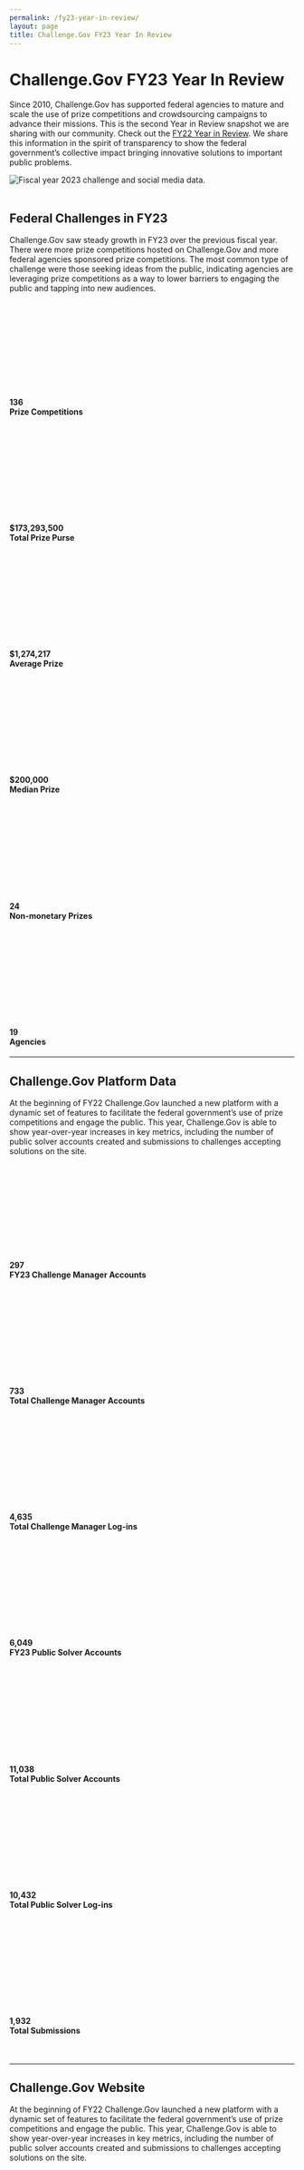 ```yaml
---
permalink: /fy23-year-in-review/
layout: page
title: Challenge.Gov FY23 Year In Review
---
```

<h1 class="text-center mb-6 font-weight-bold">Challenge.Gov FY23 Year In Review</h1>
<div class="row">
<div width="80%">
  <p>Since 2010, Challenge.Gov has supported federal agencies to mature and scale the use of prize competitions and crowdsourcing campaigns to advance their missions. This is the second Year in Review snapshot we are sharing with our community. Check out the <a href="{{ site.baseurl }}/fy22-year-in-review/">FY22 Year in Review</a>. We share this information in the spirit of transparency to show the federal government’s collective impact bringing innovative solutions to important public problems. </p>
  <img src="{{ site.baseurl }}/assets/images/fy23-banner2.png" alt="Fiscal year 2023 challenge and social media data."><br>
  <br>
  <h2>Federal Challenges in FY23</h2>
  <p> Challenge.Gov saw steady growth in FY23 over the previous fiscal year. There were more prize competitions hosted on Challenge.Gov and more federal agencies sponsored prize competitions. The most common type of challenge were those seeking ideas from the public, indicating agencies are leveraging prize competitions as a way to lower barriers to engaging the public and tapping into new audiences. </p>
</div>
<div class="usr-guide-wrap-main">
<div class="grid-row grid-gap mt-1">
  <div class="tablet:grid-col-6">
    <div class="usa-card">
      <div class="usa-card__body text-center">
        <svg class="usa-icon" aria-hidden="true" focusable="false" role="img">
          <svg aria-labelledby="explore-active-challenges" role="img">
            <use xlink:href="{{ site.baseurl }}/assets/uswds/img/sprite.svg#emoji_events"></use>
          </svg>
        </svg>
        <h4 class="usa-card__heading text-center user-guide-title"><b>136</b><br>
          Prize Competitions</h4>
      </div>
    </div>
  </div>
  <div class="tablet:grid-col-6">
    <div class="usa-card">
      <div class="usa-card__body text-center">
        <svg class="usa-icon" aria-hidden="true" focusable="false" role="img">
          <svg aria-labelledby="view-archived-challenges" role="img">
            <use xlink:href="{{ site.baseurl }}/assets/uswds/img/sprite.svg#attach_money"></use>
          </svg>
        </svg>
        <h4 class="usa-card__heading text-center"><b>$173,293,500</b><br>
          Total Prize Purse </h4>
      </div>
    </div>
  </div>
  <div class="tablet:grid-col-6">
    <div class="usa-card">
      <div class="usa-card__body text-center">
        <svg class="usa-icon" aria-hidden="true" focusable="false" role="img">
          <svg aria-labelledby="search-for-challenges" role="img">
            <title id="search-for-challenges">ChallengeGov user guide search for challenges</title>
            <use xlink:href="{{ site.baseurl }}/assets/uswds/img/sprite.svg#attach_money"></use>
          </svg>
        </svg>
        <h4 class="usa-card__heading text-center"><b>$1,274,217</b><br>
          Average Prize </h4>
      </div>
    </div>
  </div>
  <div class="tablet:grid-col-6">
    <div class="usa-card">
      <div class="usa-card__body text-center">
        <svg class="usa-icon" aria-hidden="true" focusable="false" role="img">
          <svg aria-labelledby="search-for-challenges" role="img">
            <title id="search-for-challenges">ChallengeGov user guide search for challenges</title>
            <use xlink:href="{{ site.baseurl }}/assets/uswds/img/sprite.svg#attach_money"></use>
          </svg>
        </svg>
        <h4 class="usa-card__heading text-center"><b>$200,000</b><br>
          Median Prize </h4>
      </div>
    </div>
  </div>
  <div class="tablet:grid-col-6">
    <div class="usa-card">
      <div class="usa-card__body text-center">
        <svg class="usa-icon" aria-hidden="true" focusable="false" role="img">
          <svg aria-labelledby="search-for-challenges" role="img">
            <title id="search-for-challenges">ChallengeGov user guide search for challenges</title>
            <use xlink:href="{{ site.baseurl }}/assets/uswds/img/sprite.svg#star"></use>
          </svg>
        </svg>
        <h4 class="usa-card__heading text-center"><b>24</b><br>
          Non-monetary Prizes </h4>
      </div>
    </div>
  </div>
  <div class="tablet:grid-col-6">
    <div class="usa-card">
      <div class="usa-card__body text-center">
        <svg class="usa-icon" aria-hidden="true" focusable="false" role="img">
          <svg aria-labelledby="search-for-challenges" role="img">
            <title id="search-for-challenges">ChallengeGov user guide search for challenges</title>
            <use xlink:href="{{ site.baseurl }}/assets/uswds/img/sprite.svg#list"></use>
          </svg>
        </svg>
        <h4 class="usa-card__heading text-center"><b>19</b><br>
          Agencies </h4>
      </div>
    </div>
  </div>
</div>
<hr>
<h2>Challenge.Gov Platform Data</h2>
<p>At the beginning of FY22 Challenge.Gov launched a new platform with a dynamic set of features to facilitate the federal government’s use of prize competitions and engage the public. This year, Challenge.Gov is able to show year-over-year increases in key metrics, including the number of public solver accounts created and submissions to challenges accepting solutions on the site. </p>
<div class="grid-row grid-gap mt-1">
<div class="tablet:grid-col-6">
  <div class="usa-card">
    <div class="usa-card__body text-center">
      <svg class="usa-icon" aria-hidden="true" focusable="false" role="img">
        <svg aria-labelledby="follow-challenges" role="img">
          <title id="follow-challenges">ChallengeGov user guide follow challenges</title>
          <use xlink:href="{{ site.baseurl }}/assets/uswds/img/sprite.svg#visibility"></use>
        </svg>
      </svg>
      <h4 class="usa-card__heading text-center"><b>297</b><br>
        FY23 Challenge Manager Accounts </h4>
    </div>
  </div>
</div>
<div class="tablet:grid-col-6">
  <div class="usa-card">
    <div class="usa-card__body text-center">
      <svg class="usa-icon" aria-hidden="true" focusable="false" role="img">
        <svg aria-labelledby="save-challenges" role="img">
          <title id="save-challenges">ChallengeGov user guide save challenges</title>
          <use xlink:href="{{ site.baseurl }}/assets/uswds/img/sprite.svg#push_pin"></use>
        </svg>
      </svg>
      <h4 class="usa-card__heading text-center"><b>733</b><br>
        Total Challenge Manager Accounts </h4>
    </div>
  </div>
</div>
<div class="tablet:grid-col-6">
  <div class="usa-card">
    <div class="usa-card__body text-center">
      <svg class="usa-icon" aria-hidden="true" focusable="false" role="img">
        <svg aria-labelledby="share-challenges" role="img">
          <title id="share-challenges">ChallengeGov user guide share challenges</title>
          <use xlink:href="{{ site.baseurl }}/assets/uswds/img/sprite.svg#share"></use>
        </svg>
      </svg>
      <h4 class="usa-card__heading text-center"><b>4,635</b><br>
        Total Challenge Manager Log-ins </h4>
    </div>
  </div>
</div>
<div class="tablet:grid-col-6">
  <div class="usa-card">
    <div class="usa-card__body text-center">
      <svg class="usa-icon" aria-hidden="true" focusable="false" role="img">
        <svg aria-labelledby="print-challenges" role="img">
          <title id="print-challenges">ChallengeGov user guide print challenges</title>
          <use xlink:href="{{ site.baseurl }}/assets/uswds/img/sprite.svg#print"></use>
        </svg>
      </svg>
      <h4 class="usa-card__heading text-center"><b>6,049</b><br>
        FY23 Public Solver Accounts </h4>
    </div>
  </div>
</div>
<div class="tablet:grid-col-6">
  <div class="usa-card">
    <div class="usa-card__body text-center">
      <svg class="usa-icon" aria-hidden="true" focusable="false" role="img">
        <svg aria-labelledby="contact-team" role="img">
          <title id="contact-team">ChallengeGov user guide contact team</title>
          <use xlink:href="{{ site.baseurl }}/assets/uswds/img/sprite.svg#contact_page"></use>
        </svg>
      </svg>
      <h4 class="usa-card__heading text-center"><b>11,038</b><br>
        Total Public Solver Accounts </h4>
    </div>
  </div>
</div>
<div class="tablet:grid-col-6">
  <div class="usa-card">
    <div class="usa-card__body text-center">
      <svg class="usa-icon" aria-hidden="true" focusable="false" role="img">
        <svg aria-labelledby="submit-to-a-challenge" role="img">
          <title id="submit-to-a-challenge">ChallengeGov user guide submit to a challenge</title>
          <use xlink:href="{{ site.baseurl }}/assets/uswds/img/sprite.svg#keyboard"></use>
        </svg>
      </svg>
      <h4 class="usa-card__heading text-center"><b>10,432</b><br>
        Total Public Solver Log-ins </h4>
    </div>
  </div>
</div>
<div class="tablet:grid-col-6">
  <div class="usa-card">
    <div class="usa-card__body text-center">
      <svg class="usa-icon" aria-hidden="true" focusable="false" role="img">
        <svg aria-labelledby="submit-to-a-challenge" role="img">
          <title id="submit-to-a-challenge">ChallengeGov user guide submit to a challenge</title>
          <use xlink:href="{{ site.baseurl }}/assets/uswds/img/sprite.svg#keyboard"></use>
        </svg>
      </svg>
      <h4 class="usa-card__heading text-center"><b>1,932</b><br>
        Total Submissions </h4>
    </div>
  </div>
</div></div><br>
<hr>
<h2>Challenge.Gov Website</h2>
<p>At the beginning of FY22 Challenge.Gov launched a new platform with a dynamic set of features to facilitate the federal government’s use of prize competitions and engage the public. This year, Challenge.Gov is able to show year-over-year increases in key metrics, including the number of public solver accounts created and submissions to challenges accepting solutions on the site. </p>
<div class="grid-row grid-gap mt-1">
<div class="tablet:grid-col-6">
  <div class="usa-card">
    <div class="usa-card__body text-center">
      <svg class="usa-icon" aria-hidden="true" focusable="false" role="img">
        <svg aria-labelledby="follow-challenges" role="img">
          <title id="follow-challenges">ChallengeGov user guide follow challenges</title>
          <use xlink:href="{{ site.baseurl }}/assets/uswds/img/sprite.svg#visibility"></use>
        </svg>
      </svg>
      <h4 class="usa-card__heading text-center"><b>366,608
</b><br>
        Total sessions
</h4>
    </div>
  </div>
</div>
<div class="tablet:grid-col-6">
  <div class="usa-card">
    <div class="usa-card__body text-center">
      <svg class="usa-icon" aria-hidden="true" focusable="false" role="img">
        <svg aria-labelledby="save-challenges" role="img">
          <title id="save-challenges">ChallengeGov user guide save challenges</title>
          <use xlink:href="{{ site.baseurl }}/assets/uswds/img/sprite.svg#push_pin"></use>
        </svg>
      </svg>
      <h4 class="usa-card__heading text-center"><b>232,254
</b><br>
       Total users
</h4>
    </div>
  </div>
</div>
<div class="tablet:grid-col-6">
  <div class="usa-card">
    <div class="usa-card__body text-center">
      <svg class="usa-icon" aria-hidden="true" focusable="false" role="img">
        <svg aria-labelledby="share-challenges" role="img">
          <title id="share-challenges">ChallengeGov user guide share challenges</title>
          <use xlink:href="{{ site.baseurl }}/assets/uswds/img/sprite.svg#share"></use>
        </svg>
      </svg>
      <h4 class="usa-card__heading text-center"><b>823,087</b><br>
        Total pageviews</h4>
    </div>
  </div>
</div>
<div class="tablet:grid-col-6">
  <div class="usa-card">
    <div class="usa-card__body text-center">
      <svg class="usa-icon" aria-hidden="true" focusable="false" role="img">
        <svg aria-labelledby="print-challenges" role="img">
          <title id="print-challenges">ChallengeGov user guide print challenges</title>
          <use xlink:href="{{ site.baseurl }}/assets/uswds/img/sprite.svg#map"></use>
        </svg>
      </svg>
      <h4 class="usa-card__heading text-center">Top 5 U.S. states/territories</h4>
      <img src="{{ site.baseurl }}/assets/images/map.png" alt="Fiscal year 2023 challenge and social media data.">
    </div>
  </div>
</div>
</div>

<br>
<hr>
<h2>Support for Federal Challenge & Prize Community</h2>
<p>At the beginning of FY22 Challenge.Gov launched a new platform with a dynamic set of features to facilitate the federal government’s use of prize competitions and engage the public. This year, Challenge.Gov is able to show year-over-year increases in key metrics, including the number of public solver accounts created and submissions to challenges accepting solutions on the site. </p>
<div class="grid-row grid-gap mt-1">
<div class="tablet:grid-col-6">
  <div class="usa-card">
    <div class="usa-card__body text-center">
      <svg class="usa-icon" aria-hidden="true" focusable="false" role="img">
        <svg aria-labelledby="follow-challenges" role="img">
          <title id="follow-challenges">ChallengeGov user guide follow challenges</title>
          <use xlink:href="{{ site.baseurl }}/assets/uswds/img/sprite.svg#visibility"></use>
        </svg>
      </svg>
      <h4 class="usa-card__heading text-center"><b>1,454
</b><br>
        Customer Service Touchpoints
</h4>
    </div>
  </div>
</div>
<div class="tablet:grid-col-6">
  <div class="usa-card">
    <div class="usa-card__body text-center">
      <svg class="usa-icon" aria-hidden="true" focusable="false" role="img">
        <svg aria-labelledby="save-challenges" role="img">
          <title id="save-challenges">ChallengeGov user guide save challenges</title>
          <use xlink:href="{{ site.baseurl }}/assets/uswds/img/sprite.svg#user"></use>
        </svg>
      </svg>
      <h4 class="usa-card__heading text-center"><b>232,254
</b><br>
       Total users
</h4>
    </div>
  </div>
</div>
<div class="tablet:grid-col-6">
  <div class="usa-card">
    <div class="usa-card__body text-center">
      <svg class="usa-icon" aria-hidden="true" focusable="false" role="img">
        <svg aria-labelledby="share-challenges" role="img">
          <title id="share-challenges">ChallengeGov user guide share challenges</title>
          <use xlink:href="{{ site.baseurl }}/assets/uswds/img/sprite.svg#clock"></use>
        </svg>
      </svg>
      <h4 class="usa-card__heading text-center"><b>22</b><br>
        Office Hours</h4>
    </div>
  </div>
</div>
<div class="tablet:grid-col-6">
  <div class="usa-card">
    <div class="usa-card__body text-center">
      <svg class="usa-icon" aria-hidden="true" focusable="false" role="img">
        <svg aria-labelledby="share-challenges" role="img">
          <title id="share-challenges">ChallengeGov user guide share challenges</title>
          <use xlink:href="{{ site.baseurl }}/assets/uswds/img/sprite.svg#mail"></use>
        </svg>
      </svg>
      <h4 class="usa-card__heading text-center"><b>1,195</b><br>
        Federal Newsletter Subscribers</h4>
    </div>
  </div>
</div>
<div class="tablet:grid-col-6">
  <div class="usa-card">
    <div class="usa-card__body text-center">
      <svg class="usa-icon" aria-hidden="true" focusable="false" role="img">
        <svg aria-labelledby="share-challenges" role="img">
          <title id="share-challenges">ChallengeGov user guide share challenges</title>
          <use xlink:href="{{ site.baseurl }}/assets/uswds/img/sprite.svg#share"></use>
        </svg>
      </svg>
      <h4 class="usa-card__heading text-center"><b>10</b><br>
        Speaking Engagements
</h4>
    </div>
  </div>
</div>
</div>
<br>
<hr>
<h2>Public Engagement</h2>
<p>Social media and content development are key avenues for engaging the public and promoting federal prize competitions. </p>
<div class="grid-row grid-gap mt-1">
<div class="tablet:grid-col-6">
  <div class="usa-card">
    <div class="usa-card__body text-center">
      <svg class="usa-icon" aria-hidden="true" focusable="false" role="img">
        <svg aria-labelledby="follow-challenges" role="img">
          <title id="follow-challenges">ChallengeGov user guide follow challenges</title>
          <use xlink:href="{{ site.baseurl }}/assets/uswds/img/sprite.svg#mail"></use>
        </svg>
      </svg>
      <h4 class="usa-card__heading text-center"><b>7,998

</b><br>
Public Newsletter Subscribers
</h4>
    </div>
  </div>
</div>

<div class="tablet:grid-col-6">
  <div class="usa-card">
    <div class="usa-card__body text-center">
      <svg class="usa-icon" aria-hidden="true" focusable="false" role="img">
        <svg aria-labelledby="share-challenges" role="img">
          <title id="share-challenges">ChallengeGov user guide share challenges</title>
          <use xlink:href="{{ site.baseurl }}/assets/uswds/img/sprite.svg#linkedin"></use>
        </svg>
      </svg>
      <h4 class="usa-card__heading text-center"><b>806</b><br>
        LinkedIn Followers
</h4>
    </div>
  </div>
</div>
<div class="tablet:grid-col-6">
  <div class="usa-card">
    <div class="usa-card__body text-center">
      <svg class="usa-icon" aria-hidden="true" focusable="false" role="img">
        <svg aria-labelledby="share-challenges" role="img">
          <title id="share-challenges">ChallengeGov user guide share challenges</title>
          <use xlink:href="{{ site.baseurl }}/assets/uswds/img/sprite.svg#twitter"></use>
        </svg>
      </svg>
      <h4 class="usa-card__heading text-center"><b>15,383
</b><br>
        Twitter Followers
</h4>
    </div>
  </div>
</div>
<div class="tablet:grid-col-6">
  <div class="usa-card">
    <div class="usa-card__body text-center">
      <svg class="usa-icon" aria-hidden="true" focusable="false" role="img">
        <svg aria-labelledby="share-challenges" role="img">
          <title id="share-challenges">ChallengeGov user guide share challenges</title>
          <use xlink:href="{{ site.baseurl }}/assets/uswds/img/sprite.svg#facebook"></use>
        </svg>
      </svg>
      <h4 class="usa-card__heading text-center"><b>4,232
</b><br>
       Facebook Followers

</h4>
    </div>
  </div>
</div>
<div class="tablet:grid-col-6">
  <div class="usa-card">
    <div class="usa-card__body text-center">
      <svg class="usa-icon" aria-hidden="true" focusable="false" role="img">
        <svg aria-labelledby="share-challenges" role="img">
          <title id="share-challenges">ChallengeGov user guide share challenges</title>
          <use xlink:href="{{ site.baseurl }}/assets/uswds/img/sprite.svg#youtube"></use>
        </svg>
      </svg>
      <h4 class="usa-card__heading text-center"><b>873
</b><br>
NEW! YouTube Views
</h4>
    </div>
  </div>
</div>
